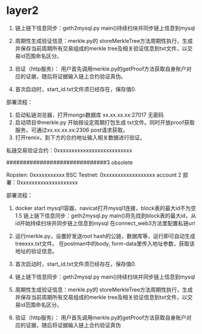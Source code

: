 # layer2

1. 链上链下信息同步：geth2mysql.py main()持续扫块并同步链上信息到mysql

2. 周期性生成验证信息：merkle.py的 storeMerkleTree方法周期性执行，生成并保存当前周期所有交易组成的merkle tree及相关验证信息到txt文件，以交易id范围命名区分。

3. 验证（http服务）： 用户首先调用merkle.py的getProof方法获取自身账户对应的证据，随后将证据输入链上合约验证真伪。

4. 首次启动时，start_id.txt文件须已经存在，保存值0.

部署流程：

1. 启动私链浏览器，打开mongo数据库 xx.xx.xx.xx:27017  无密码
2. 启动项目中merkle.py 开始按设定周期打包生成 txt文件。同时开放proof获取服务，可通过xx.xx.xx.xx:2306 post请求获取。
3. 打开remix，到下方的合约地址输入相关数据进行验证。


私链交易验证合约：0xxxxxxxxxxxxxxxxxxxxxxxxxx


##############################3
obsolete

Ropsten: 0xxxxxxxxxxx
BSC Testnet: 0xxxxxxxxxxxxxxxxxx
account 2 部署：0xxxxxxxxxxxxxxxxxxxx

部署流程：
1. docker start mysql1容器，navicat打开mysql1连接，block表的最大id不为空
	1.5 链上链下信息同步：geth2mysql.py main()将先找到block表的最大id，从id开始持续扫块并同步链上信息到mysql
		在connect_web3方法里配置私链url

2. 运行merkle.py，设置好发送root hash的公链，数据库等，运行即可自动生成treexxx.txt文件。
	在postman中的body, form-data里传入地址参数，获取该地址的验证信息。


3. 首次启动时，start_id.txt文件须已经存在，保存值0.

1. 链上链下信息同步：geth2mysql.py main()持续扫块并同步链上信息到mysql

2. 周期性生成验证信息：merkle.py的 storeMerkleTree方法周期性执行，生成并保存当前周期所有交易组成的merkle tree及相关验证信息到txt文件，以交易id范围命名区分。

3. 验证（http服务）： 用户首先调用merkle.py的getProof方法获取自身账户对应的证据，随后将证据输入链上合约验证真伪

